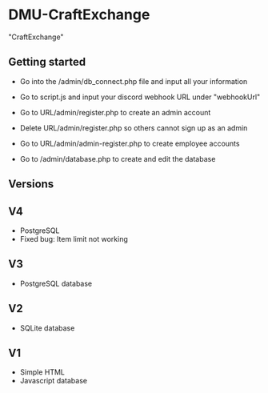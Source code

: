 # DMU-CraftExchange
"CraftExchange"

<!-- ROADMAP -->
## Getting started

* Go into the /admin/db_connect.php file and input all your information
* Go to script.js and input your discord webhook URL under "webhookUrl"

* Go to URL/admin/register.php to create an admin account
* Delete URL/admin/register.php so others cannot sign up as an admin
* Go to URL/admin/admin-register.php to create employee accounts
* Go to /admin/database.php to create and edit the database



## Versions

## V4

* PostgreSQL
* Fixed bug: Item limit not working

## V3

* PostgreSQL database

## V2

* SQLite database

## V1

* Simple HTML
* Javascript database